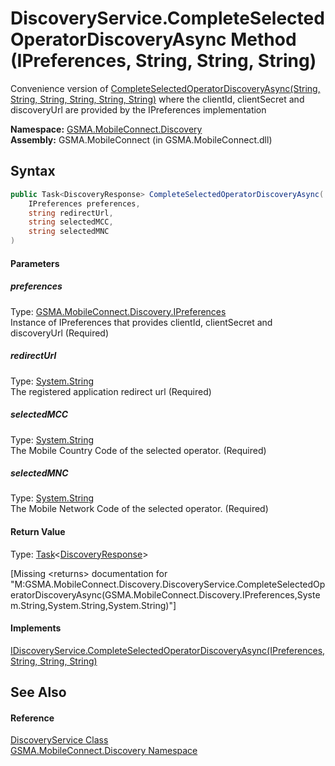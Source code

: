 DiscoveryService.CompleteSelectedOperatorDiscoveryAsync Method (IPreferences, String, String, String)
=====================================================================================================
Convenience version of [CompleteSelectedOperatorDiscoveryAsync(String, String, String, String, String, String)][1] where the clientId, clientSecret and discoveryUrl are provided by the IPreferences implementation

**Namespace:** [GSMA.MobileConnect.Discovery][2]  
**Assembly:** GSMA.MobileConnect (in GSMA.MobileConnect.dll)

Syntax
------

```csharp
public Task<DiscoveryResponse> CompleteSelectedOperatorDiscoveryAsync(
	IPreferences preferences,
	string redirectUrl,
	string selectedMCC,
	string selectedMNC
)
```

#### Parameters

##### *preferences*
Type: [GSMA.MobileConnect.Discovery.IPreferences][3]  
Instance of IPreferences that provides clientId, clientSecret and discoveryUrl (Required)

##### *redirectUrl*
Type: [System.String][4]  
The registered application redirect url (Required)

##### *selectedMCC*
Type: [System.String][4]  
The Mobile Country Code of the selected operator. (Required)

##### *selectedMNC*
Type: [System.String][4]  
The Mobile Network Code of the selected operator. (Required)

#### Return Value
Type: [Task][5]&lt;[DiscoveryResponse][6]>  

[Missing &lt;returns> documentation for "M:GSMA.MobileConnect.Discovery.DiscoveryService.CompleteSelectedOperatorDiscoveryAsync(GSMA.MobileConnect.Discovery.IPreferences,System.String,System.String,System.String)"]

#### Implements
[IDiscoveryService.CompleteSelectedOperatorDiscoveryAsync(IPreferences, String, String, String)][7]  


See Also
--------

#### Reference
[DiscoveryService Class][8]  
[GSMA.MobileConnect.Discovery Namespace][2]  

[1]: ../IDiscoveryService/CompleteSelectedOperatorDiscoveryAsync_1.md
[2]: ../README.md
[3]: ../IPreferences/README.md
[4]: http://msdn.microsoft.com/en-us/library/s1wwdcbf
[5]: http://msdn.microsoft.com/en-us/library/dd321424
[6]: ../DiscoveryResponse/README.md
[7]: ../IDiscoveryService/CompleteSelectedOperatorDiscoveryAsync.md
[8]: README.md
[9]: ../../_icons/Help.png